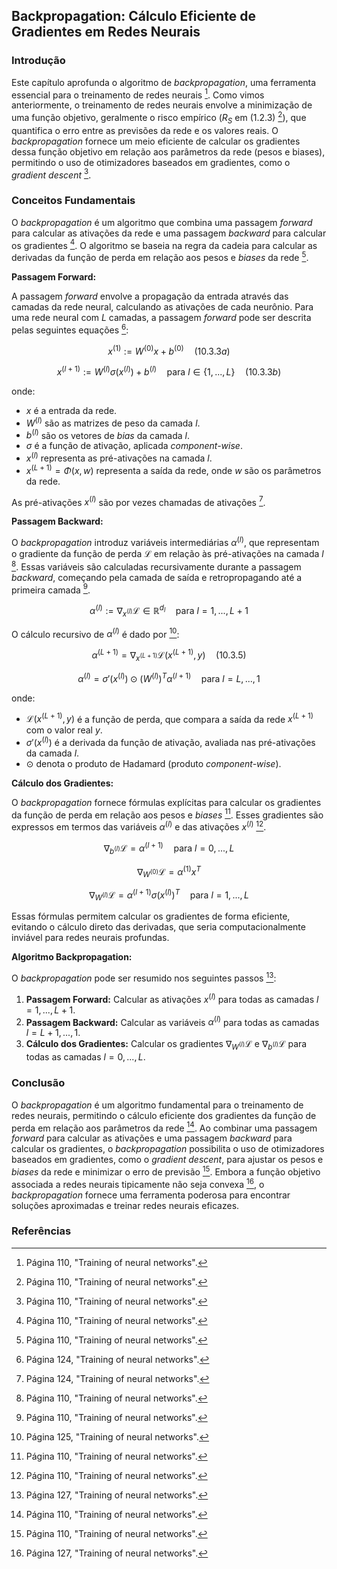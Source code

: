 ## Backpropagation: Cálculo Eficiente de Gradientes em Redes Neurais

### Introdução
Este capítulo aprofunda o algoritmo de *backpropagation*, uma ferramenta essencial para o treinamento de redes neurais [^1]. Como vimos anteriormente, o treinamento de redes neurais envolve a minimização de uma função objetivo, geralmente o risco empírico ($R_S$ em (1.2.3) [^1]), que quantifica o erro entre as previsões da rede e os valores reais. O *backpropagation* fornece um meio eficiente de calcular os gradientes dessa função objetivo em relação aos parâmetros da rede (pesos e biases), permitindo o uso de otimizadores baseados em gradientes, como o *gradient descent* [^1].

### Conceitos Fundamentais

O *backpropagation* é um algoritmo que combina uma passagem *forward* para calcular as ativações da rede e uma passagem *backward* para calcular os gradientes [^1]. O algoritmo se baseia na regra da cadeia para calcular as derivadas da função de perda em relação aos pesos e *biases* da rede [^1].

**Passagem Forward:**

A passagem *forward* envolve a propagação da entrada através das camadas da rede neural, calculando as ativações de cada neurônio. Para uma rede neural com $L$ camadas, a passagem *forward* pode ser descrita pelas seguintes equações [^15]:

$$
x^{(1)} := W^{(0)}x + b^{(0)} \quad (10.3.3a)
$$

$$
x^{(l+1)} := W^{(l)}\sigma(x^{(l)}) + b^{(l)} \quad \text{para } l \in \{1, ..., L\} \quad (10.3.3b)
$$

onde:

*   $x$ é a entrada da rede.
*   $W^{(l)}$ são as matrizes de peso da camada $l$.
*   $b^{(l)}$ são os vetores de *bias* da camada $l$.
*   $\sigma$ é a função de ativação, aplicada *component-wise*.
*   $x^{(l)}$ representa as pré-ativações na camada $l$.
*   $x^{(L+1)} = \Phi(x, w)$ representa a saída da rede, onde $w$ são os parâmetros da rede.

As pré-ativações $x^{(l)}$ são por vezes chamadas de ativações [^15].

**Passagem Backward:**

O *backpropagation* introduz variáveis intermediárias $\alpha^{(l)}$, que representam o gradiente da função de perda $\mathcal{L}$ em relação às pré-ativações na camada $l$ [^1]. Essas variáveis são calculadas recursivamente durante a passagem *backward*, começando pela camada de saída e retropropagando até a primeira camada [^1].

$$
\alpha^{(l)} := \nabla_{x^{(l)}} \mathcal{L} \in \mathbb{R}^{d_l} \quad \text{para } l = 1, ..., L+1
$$

O cálculo recursivo de $\alpha^{(l)}$ é dado por [^16]:

$$
\alpha^{(L+1)} = \nabla_{x^{(L+1)}} \mathcal{L}(x^{(L+1)}, y) \quad (10.3.5)
$$

$$
\alpha^{(l)} = \sigma'(x^{(l)}) \odot (W^{(l)})^T \alpha^{(l+1)} \quad \text{para } l = L, ..., 1
$$

onde:

*   $\mathcal{L}(x^{(L+1)}, y)$ é a função de perda, que compara a saída da rede $x^{(L+1)}$ com o valor real $y$.
*   $\sigma'(x^{(l)})$ é a derivada da função de ativação, avaliada nas pré-ativações da camada $l$.
*   $\odot$ denota o produto de Hadamard (produto *component-wise*).

**Cálculo dos Gradientes:**

O *backpropagation* fornece fórmulas explícitas para calcular os gradientes da função de perda em relação aos pesos e *biases* [^1]. Esses gradientes são expressos em termos das variáveis $\alpha^{(l)}$ e das ativações $x^{(l)}$ [^1].

$$
\nabla_{b^{(l)}} \mathcal{L} = \alpha^{(l+1)} \quad \text{para } l = 0, ..., L
$$

$$
\nabla_{W^{(0)}} \mathcal{L} = \alpha^{(1)} x^T
$$

$$
\nabla_{W^{(l)}} \mathcal{L} = \alpha^{(l+1)} \sigma(x^{(l)})^T \quad \text{para } l = 1, ..., L
$$

Essas fórmulas permitem calcular os gradientes de forma eficiente, evitando o cálculo direto das derivadas, que seria computacionalmente inviável para redes neurais profundas.

**Algoritmo Backpropagation:**

O *backpropagation* pode ser resumido nos seguintes passos [^17]:

1.  **Passagem Forward:** Calcular as ativações $x^{(l)}$ para todas as camadas $l = 1, ..., L+1$.
2.  **Passagem Backward:** Calcular as variáveis $\alpha^{(l)}$ para todas as camadas $l = L+1, ..., 1$.
3.  **Cálculo dos Gradientes:** Calcular os gradientes $\nabla_{W^{(l)}} \mathcal{L}$ e $\nabla_{b^{(l)}} \mathcal{L}$ para todas as camadas $l = 0, ..., L$.

### Conclusão

O *backpropagation* é um algoritmo fundamental para o treinamento de redes neurais, permitindo o cálculo eficiente dos gradientes da função de perda em relação aos parâmetros da rede [^1]. Ao combinar uma passagem *forward* para calcular as ativações e uma passagem *backward* para calcular os gradientes, o *backpropagation* possibilita o uso de otimizadores baseados em gradientes, como o *gradient descent*, para ajustar os pesos e *biases* da rede e minimizar o erro de previsão [^1]. Embora a função objetivo associada a redes neurais tipicamente não seja convexa [^17], o *backpropagation* fornece uma ferramenta poderosa para encontrar soluções aproximadas e treinar redes neurais eficazes.

### Referências
[^1]: Página 110, "Training of neural networks".
[^15]: Página 124, "Training of neural networks".
[^16]: Página 125, "Training of neural networks".
[^17]: Página 127, "Training of neural networks".
<!-- END -->